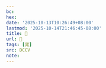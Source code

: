 ```yaml
---
bc:
hex:
date: '2025-10-13T10:26:49+08:00'
lastmod: '2025-10-14T21:46:45-08:00'
title: 􁁾
url: 􁁾
tags: [窕]
src: DCCV
note:
---
```

